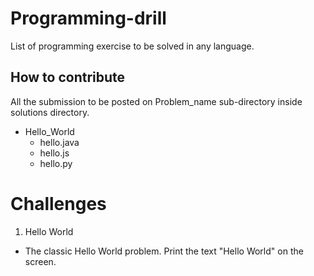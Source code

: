 # Programming-drill
List of programming exercise to be solved in any language.
## How to contribute
All the submission to be posted on Problem_name sub-directory inside solutions directory.
-  Hello_World
    -    hello.java
    -    hello.js
    -    hello.py
  
  
  
  
# Challenges
1. Hello World
- The classic Hello World problem. Print the text "Hello World" on the screen.




